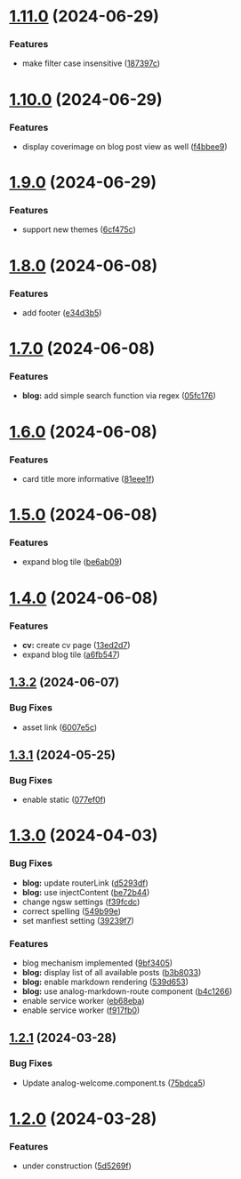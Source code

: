# [1.11.0](https://github.com/Johanneslueke/webpage/compare/v1.10.0...v1.11.0) (2024-06-29)


### Features

* make filter case insensitive ([187397c](https://github.com/Johanneslueke/webpage/commit/187397c37b521b244a0836f0eeae8280349e1a7a))

# [1.10.0](https://github.com/Johanneslueke/webpage/compare/v1.9.0...v1.10.0) (2024-06-29)


### Features

* display coverimage on blog post view as well ([f4bbee9](https://github.com/Johanneslueke/webpage/commit/f4bbee904b98b93c5e9b0d32f4921e35bd58614b))

# [1.9.0](https://github.com/Johanneslueke/webpage/compare/v1.8.0...v1.9.0) (2024-06-29)


### Features

* support new themes ([6cf475c](https://github.com/Johanneslueke/webpage/commit/6cf475c00e4afad384803d8694c813e8bb584659))

# [1.8.0](https://github.com/Johanneslueke/webpage/compare/v1.7.0...v1.8.0) (2024-06-08)


### Features

* add footer ([e34d3b5](https://github.com/Johanneslueke/webpage/commit/e34d3b523466620bbc5b3b0e0c2b3084961255cd))

# [1.7.0](https://github.com/Johanneslueke/webpage/compare/v1.6.0...v1.7.0) (2024-06-08)


### Features

* **blog:** add simple search function via regex ([05fc176](https://github.com/Johanneslueke/webpage/commit/05fc17665ed0615d917db698a7f02c4743be9544))

# [1.6.0](https://github.com/Johanneslueke/webpage/compare/v1.5.0...v1.6.0) (2024-06-08)


### Features

* card title more informative ([81eee1f](https://github.com/Johanneslueke/webpage/commit/81eee1fca5f2bd026dcbbf3dd905218d4122648d))

# [1.5.0](https://github.com/Johanneslueke/webpage/compare/v1.4.0...v1.5.0) (2024-06-08)


### Features

* expand blog tile ([be6ab09](https://github.com/Johanneslueke/webpage/commit/be6ab09e97b4c25b491d2bf81fc9ff01499626a0))

# [1.4.0](https://github.com/Johanneslueke/webpage/compare/v1.3.2...v1.4.0) (2024-06-08)


### Features

* **cv:** create cv page ([13ed2d7](https://github.com/Johanneslueke/webpage/commit/13ed2d798b48afe3300cafc254c617404970deea))
* expand blog tile ([a6fb547](https://github.com/Johanneslueke/webpage/commit/a6fb547232f1087dd3053ea5953cbb2c520203d9))

## [1.3.2](https://github.com/Johanneslueke/webpage/compare/v1.3.1...v1.3.2) (2024-06-07)


### Bug Fixes

* asset link ([6007e5c](https://github.com/Johanneslueke/webpage/commit/6007e5c001ad710ddd9ed5330cf26c265726f682))

## [1.3.1](https://github.com/Johanneslueke/webpage/compare/v1.3.0...v1.3.1) (2024-05-25)


### Bug Fixes

* enable static ([077ef0f](https://github.com/Johanneslueke/webpage/commit/077ef0f1a279d96a484e0fbb902cde1d7a2b5571))

# [1.3.0](https://github.com/Johanneslueke/webpage/compare/v1.2.1...v1.3.0) (2024-04-03)


### Bug Fixes

* **blog:** update routerLink ([d5293df](https://github.com/Johanneslueke/webpage/commit/d5293df4ea02ed539d3d6a279a28e743161ed17a))
* **blog:** use injectContent ([be72b44](https://github.com/Johanneslueke/webpage/commit/be72b4467e9b21fab896a3621ef72e2ba2712fbb))
* change ngsw settings ([f39fcdc](https://github.com/Johanneslueke/webpage/commit/f39fcdcde54a56b16de21a662f1861c71e2a98d3))
* correct spelling ([549b99e](https://github.com/Johanneslueke/webpage/commit/549b99e5651b50212f516ef9275d2b70cc051716))
* set manfiest setting ([39239f7](https://github.com/Johanneslueke/webpage/commit/39239f7bfe2d1b6d4850624104912aee83c57c22))


### Features

* blog mechanism implemented ([9bf3405](https://github.com/Johanneslueke/webpage/commit/9bf3405bd94a1364f43dcd14187a810c324fa26a))
* **blog:** display list of all available posts ([b3b8033](https://github.com/Johanneslueke/webpage/commit/b3b8033823e394246a5ae7657139248a02c30451))
* **blog:** enable markdown rendering ([539d653](https://github.com/Johanneslueke/webpage/commit/539d6534801033da7fd471cb321888b34ebe4c24))
* **blog:** use analog-markdown-route component ([b4c1266](https://github.com/Johanneslueke/webpage/commit/b4c1266d9a223addbf2d5a107500e4bef2d787f8))
* enable service worker ([eb68eba](https://github.com/Johanneslueke/webpage/commit/eb68ebadae16c6bca7d01eb7c6877a487abf3f5c))
* enable service worker ([f917fb0](https://github.com/Johanneslueke/webpage/commit/f917fb07e1cc88761c518e405701d919250839ca))

## [1.2.1](https://github.com/Johanneslueke/webpage/compare/v1.2.0...v1.2.1) (2024-03-28)


### Bug Fixes

* Update analog-welcome.component.ts ([75bdca5](https://github.com/Johanneslueke/webpage/commit/75bdca53b744e377fd097177cbadd01dca9c980e))

# [1.2.0](https://github.com/Johanneslueke/webpage/compare/v1.1.0...v1.2.0) (2024-03-28)


### Features

* under construction ([5d5269f](https://github.com/Johanneslueke/webpage/commit/5d5269fa44a3b9c8b7fc722bc72dfdb0c8774b99))
